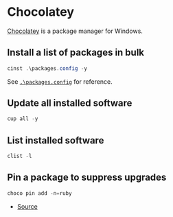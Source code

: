 # Chocolatey

[Chocolatey](https://chocolatey.org/) is a package manager for Windows.

## Install a list of packages in bulk

```powershell
cinst .\packages.config -y
```

See [`.\packages.config`](packages.config) for reference.

## Update all installed software

```powershell
cup all -y
```

## List installed software

```powershell
clist -l
```

## Pin a package to suppress upgrades

```powershell
choco pin add -n=ruby
```

- [Source](https://superuser.com/a/972614/54747)
